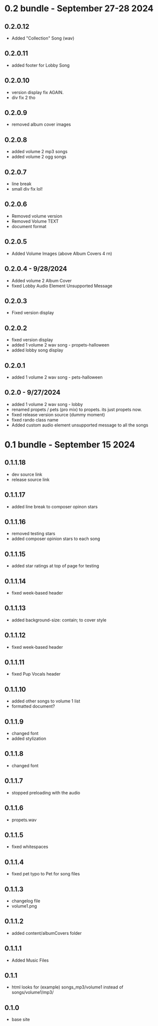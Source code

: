 # 0.2 bundle - September 27-28 2024
## 0.2.0.12
- Added "Collection" Song (wav)
## 0.2.0.11
- added footer for Lobby Song
## 0.2.0.10
- version display fix AGAIN.
- div fix 2 tho
## 0.2.0.9
- removed album cover images
## 0.2.0.8
- added volume 2 mp3 songs
- added volume 2 ogg songs
## 0.2.0.7
- line break
- small div fix lol!
## 0.2.0.6
- Removed volume version
- Removed Volume TEXT
- document format
## 0.2.0.5
- Added Volume Images (above Album Covers 4 rn)
## 0.2.0.4 - 9/28/2024
- Added volume 2 Album Cover
- fixed Lobby Audio Element Unsupported Message
## 0.2.0.3
- Fixed version display
## 0.2.0.2
- fixed version display
- added 1 volume 2 wav song - propets-halloween
- added lobby song display
## 0.2.0.1
- added 1 volume 2 wav song - pets-halloween
## 0.2.0 - 9/27/2024
- added 1 volume 2 wav song - lobby
- renamed propets / pets (pro mix) to propets. its just propets now.
- fixed release version source (dummy moment)
- fixed rando class name
- Added custom audio element unsupported message to all the songs

# 0.1 bundle - September 15 2024
## 0.1.1.18
- dev source link
- release source link
## 0.1.1.17
- added line break to composer opinon stars
## 0.1.1.16
- removed testing stars
- added composer opinion stars to each song
## 0.1.1.15
- added star ratings at top of page for testing
## 0.1.1.14
- fixed week-based header
## 0.1.1.13
- added background-size: contain; to cover style
## 0.1.1.12
- fixed week-based header
## 0.1.1.11
- fixed Pup Vocals header
## 0.1.1.10
- added other songs to volume 1 list
- formatted document? 
## 0.1.1.9
- changed font
- added stylization
## 0.1.1.8
- changed font
## 0.1.1.7
- stopped preloading with the audio
## 0.1.1.6
- propets.wav
## 0.1.1.5
- fixed whitespaces
## 0.1.1.4
- fixed pet typo to Pet for song files
## 0.1.1.3
- changelog file
- volume1.png
## 0.1.1.2
- added content/albumCovers folder
## 0.1.1.1
- Added Music Files
## 0.1.1
- html looks for (example) songs_mp3/volume1 instead of songs/volume1/mp3/
## 0.1.0
- base site
